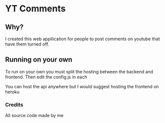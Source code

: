 # YT Comments

## Why?

I created this web appilication for people to post comments on youtube that have them turned off.

## Running on your own

To run on your own you must split the hosting between the backend and frontend. Then edit the config.js in each

You can host the api anywhere but I would suggest hosting the frontend on heroku

### Credits

All source code made by me

